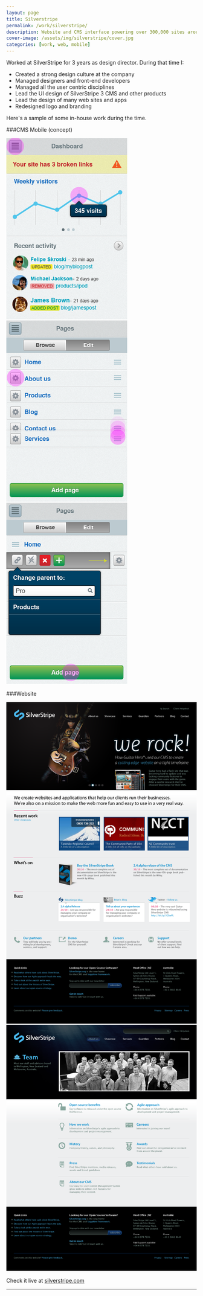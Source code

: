 ```yaml
---
layout: page
title: Silverstripe
permalink: /work/silverstripe/
description: Website and CMS interface powering over 300,000 sites around the globe
cover-image: /assets/img/silverstripe/cover.jpg
categories: [work, web, mobile]
---
```


Worked at SilverStripe for 3 years as design director. 
During that time I: 

- Created a strong design culture at the company 
- Managed designers and front-end developers
- Managed all the user centric disciplines
- Lead the UI design of SilverStripe 3 CMS and other products
- Lead the design of many web sites and apps
- Redesigned logo and branding

Here's a sample of some in-house work during the time.

###CMS Mobile (concept)
<div class="row outline">
  <div class="col-xs-12 col-sm-4">
    <img src="/assets/img/silverstripe/mobile-cms.png" alt="Silverstripe mobile cms" >
  </div>
  <div class="col-xs-12 col-sm-4">
    <img src="/assets/img/silverstripe/mobile-reorder.png" alt="Silverstripe mobile cms" >
  </div>
  <div class="col-xs-12 col-sm-4">
    <img src="/assets/img/silverstripe/mobile-swipe-popup.png" alt="Silverstripe mobile cms" >
  </div>
</div>


###Website
<div class="row outline">
  <div class="col-md-12">
    <img src="/assets/img/silverstripe/site-home.png" alt="Silverstripe site" >
  </div>
</div>

<div class="row outline">
  <div class="col-md-12">
    <img src="/assets/img/silverstripe/site-team.png" alt="Silverstripe site" >
  </div>
</div>

Check it live at [silverstripe.com](http://www.silverstripe.com)

-----


